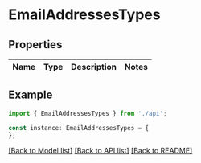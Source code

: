 # EmailAddressesTypes



## Properties

Name | Type | Description | Notes
------------ | ------------- | ------------- | -------------

## Example

```typescript
import { EmailAddressesTypes } from './api';

const instance: EmailAddressesTypes = {
};
```

[[Back to Model list]](../README.md#documentation-for-models) [[Back to API list]](../README.md#documentation-for-api-endpoints) [[Back to README]](../README.md)
